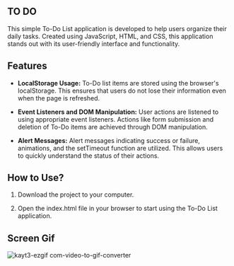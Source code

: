 ## TO DO

This simple To-Do List application is developed to help users organize their daily tasks. Created using JavaScript, HTML, and CSS, this application stands out with its user-friendly interface and functionality.

## Features

* **LocalStorage Usage:**
To-Do list items are stored using the browser's localStorage. This ensures that users do not lose their information even when the page is refreshed.

* **Event Listeners and DOM Manipulation:**
User actions are listened to using appropriate event listeners. Actions like form submission and deletion of To-Do items are achieved through DOM manipulation.
 
* **Alert Messages:**
Alert messages indicating success or failure, animations, and the setTimeout function are utilized. This allows users to quickly understand the status of their actions.

## How to Use?

1. Download the project to your computer.

2. Open the index.html file in your browser to start using the To-Do List application.

## Screen Gif

![kayt3-ezgif com-video-to-gif-converter](https://github.com/serhatakhan/ToDo/assets/147662915/3a02838f-6e93-4c0c-901e-e9f4c7052b18)
